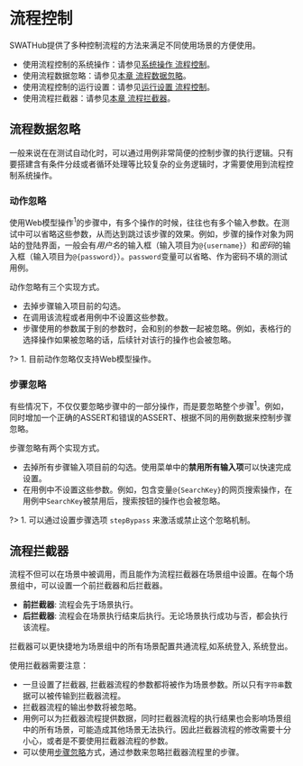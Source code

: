 流程控制
===

SWATHub提供了多种控制流程的方法来满足不同使用场景的方便使用。

* 使用流程控制的系统操作：请参见[系统操作 流程控制](sop_control)。
* 使用流程数据忽略：请参见[本章 流程数据忽略](#流程数据忽略)。
* 使用流程控制的运行设置：请参见[运行设置 流程控制](flow_step_option#流程控制)。
* 使用流程拦截器：请参见[本章 流程拦截器](#流程拦截器)。

流程数据忽略
---

一般来说在在测试自动化时，可以通过用例非常简便的控制步骤的执行逻辑。只有要搭建含有条件分歧或者循环处理等比较复杂的业务逻辑时，才需要使用到流程控制系统操作。

### 动作忽略

使用Web模型操作<sup>1</sup>的步骤中，有多个操作的时候，往往也有多个输入参数。在测试中可以省略这些参数，从而达到跳过该步骤的效果。例如，步骤的操作对象为网站的登陆界面，一般会有*用户名*的输入框（输入项目为`@{username}`）和*密码*的输入框（输入项目为`@{password}`）。`password`变量可以省略、作为密码不填的测试用例。

动作忽略有三个实现方式。

* 去掉步骤输入项目前的勾选。
* 在调用该流程或者用例中不设置这些参数。
* 步骤使用的参数属于别的参数时，会和别的参数一起被忽略。例如，表格行的选择操作如果被忽略的话，后续针对该行的操作也会被忽略。

?> 1. 目前动作忽略仅支持Web模型操作。

### 步骤忽略

有些情况下，不仅仅要忽略步骤中的一部分操作，而是要忽略整个步骤<sup>1</sup>。例如，同时增加一个正确的ASSERT和错误的ASSERT、根据不同的用例数据来控制步骤忽略。

步骤忽略有两个实现方式。

* 去掉所有步骤输入项目前的勾选。使用菜单中的**禁用所有输入项**可以快速完成设置。
* 在用例中不设置这些参数。例如，包含变量`@{SearchKey}`的网页搜索操作，在用例中`SearchKey`被禁用后，搜索按钮的操作也会被忽略。

?> 1. 可以通过设置步骤选项 `stepBypass` 来激活或禁止这个忽略机制。

流程拦截器
---

流程不但可以在场景中被调用，而且能作为流程拦截器在场景组中设置。在每个场景组中，可以设置一个前拦截器和后拦截器。

* **前拦截器**: 流程会先于场景执行。
* **后拦截器**: 流程会在场景执行结束后执行。无论场景执行成功与否，都会执行该流程。

拦截器可以更快捷地为场景组中的所有场景配置共通流程,如系统登入, 系统登出。

使用拦截器需要注意：

* 一旦设置了拦截器, 拦截器流程的参数都将被作为场景参数。所以只有`字符串`数据可以被传输到拦截器流程。
* 拦截器流程的输出参数将被忽略。
* 用例可以为拦截器流程提供数据，同时拦截器流程的执行结果也会影响场景组中的所有场景，可能造成其他场景无法执行。因此拦截器流程的修改需要十分小心，或者是不要使用拦截器流程的参数。
* 可以使用[步骤忽略](#步骤忽略)方式，通过参数来忽略拦截器流程里的步骤。
